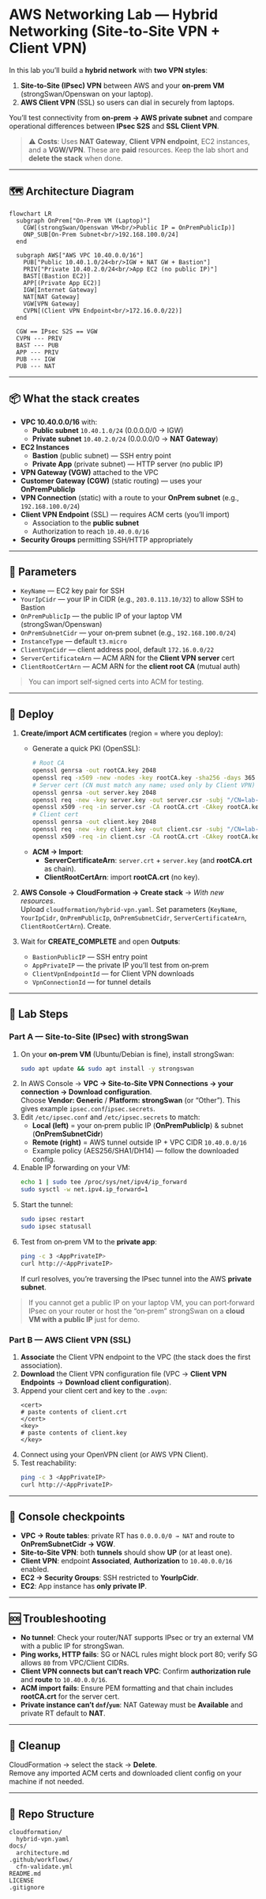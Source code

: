 # AWS Networking Lab — Hybrid Networking (Site‑to‑Site VPN + Client VPN)

In this lab you’ll build a **hybrid network** with **two VPN styles**:

1) **Site‑to‑Site (IPsec) VPN** between AWS and your **on‑prem VM** (strongSwan/Openswan on your laptop).  
2) **AWS Client VPN** (SSL) so users can dial in securely from laptops.

You’ll test connectivity from **on‑prem → AWS private subnet** and compare operational differences between **IPsec S2S** and **SSL Client VPN**.

> ⚠️ **Costs**: Uses **NAT Gateway**, **Client VPN endpoint**, EC2 instances, and a **VGW/VPN**. These are **paid** resources. Keep the lab short and **delete the stack** when done.

---

## 🗺️ Architecture Diagram

```mermaid
flowchart LR
  subgraph OnPrem["On‑Prem VM (Laptop)"]
    CGW[(strongSwan/Openswan VM<br/>Public IP = OnPremPublicIp)]
    ONP_SUB[On‑Prem Subnet<br/>192.168.100.0/24]
  end

  subgraph AWS["AWS VPC 10.40.0.0/16"]
    PUB["Public 10.40.1.0/24<br/>IGW + NAT GW + Bastion"]
    PRIV["Private 10.40.2.0/24<br/>App EC2 (no public IP)"]
    BAST[(Bastion EC2)]
    APP[(Private App EC2)]
    IGW[Internet Gateway]
    NAT[NAT Gateway]
    VGW[VPN Gateway]
    CVPN[(Client VPN Endpoint<br/>172.16.0.0/22)]
  end

  CGW == IPsec S2S == VGW
  CVPN --- PRIV
  BAST --- PUB
  APP --- PRIV
  PUB --- IGW
  PUB --- NAT
```

---

## 📦 What the stack creates

- **VPC 10.40.0.0/16** with:
  - **Public subnet** `10.40.1.0/24` (0.0.0.0/0 → IGW)
  - **Private subnet** `10.40.2.0/24` (0.0.0.0/0 → **NAT Gateway**)
- **EC2 Instances**
  - **Bastion** (public subnet) — SSH entry point
  - **Private App** (private subnet) — HTTP server (no public IP)
- **VPN Gateway (VGW)** attached to the VPC
- **Customer Gateway (CGW)** (static routing) — uses your **OnPremPublicIp**
- **VPN Connection** (static) with a route to your **OnPrem subnet** (e.g., `192.168.100.0/24`)
- **Client VPN Endpoint** (SSL) — requires ACM certs (you’ll import)
  - Association to the **public subnet**
  - Authorization to reach `10.40.0.0/16`
- **Security Groups** permitting SSH/HTTP appropriately

---

## 🔧 Parameters

- `KeyName` — EC2 key pair for SSH  
- `YourIpCidr` — your IP in CIDR (e.g., `203.0.113.10/32`) to allow SSH to Bastion  
- `OnPremPublicIp` — the public IP of your laptop VM (strongSwan/Openswan)  
- `OnPremSubnetCidr` — your on‑prem subnet (e.g., `192.168.100.0/24`)  
- `InstanceType` — default `t3.micro`  
- `ClientVpnCidr` — client address pool, default `172.16.0.0/22`  
- `ServerCertificateArn` — ACM ARN for the **Client VPN server** cert  
- `ClientRootCertArn` — ACM ARN for the **client root CA** (mutual auth)

> You can import self‑signed certs into ACM for testing.

---

## 🚀 Deploy

1. **Create/import ACM certificates** (region = where you deploy):
   - Generate a quick PKI (OpenSSL):
     ```bash
     # Root CA
     openssl genrsa -out rootCA.key 2048
     openssl req -x509 -new -nodes -key rootCA.key -sha256 -days 365 -out rootCA.crt -subj "/CN=lab-root"
     # Server cert (CN must match any name; used only by Client VPN)
     openssl genrsa -out server.key 2048
     openssl req -new -key server.key -out server.csr -subj "/CN=lab-server"
     openssl x509 -req -in server.csr -CA rootCA.crt -CAkey rootCA.key -CAcreateserial -out server.crt -days 365 -sha256
     # Client cert
     openssl genrsa -out client.key 2048
     openssl req -new -key client.key -out client.csr -subj "/CN=lab-client"
     openssl x509 -req -in client.csr -CA rootCA.crt -CAkey rootCA.key -CAcreateserial -out client.crt -days 365 -sha256
     ```
   - **ACM → Import**:
     - **ServerCertificateArn**: `server.crt` + `server.key` (and **rootCA.crt** as chain).
     - **ClientRootCertArn**: import **rootCA.crt** (no key).

2. **AWS Console → CloudFormation → Create stack** → *With new resources*.  
   Upload `cloudformation/hybrid-vpn.yaml`. Set parameters (`KeyName`, `YourIpCidr`, `OnPremPublicIp`, `OnPremSubnetCidr`, `ServerCertificateArn`, `ClientRootCertArn`). Create.

3. Wait for **CREATE_COMPLETE** and open **Outputs**:
   - `BastionPublicIP` — SSH entry point
   - `AppPrivateIP` — the private IP you’ll test from on‑prem
   - `ClientVpnEndpointId` — for Client VPN downloads
   - `VpnConnectionId` — for tunnel details

---

## 🧪 Lab Steps

### Part A — Site‑to‑Site (IPsec) with strongSwan
1. On your **on‑prem VM** (Ubuntu/Debian is fine), install strongSwan:
   ```bash
   sudo apt update && sudo apt install -y strongswan
   ```
2. In AWS Console → **VPC → Site‑to‑Site VPN Connections → your connection → Download configuration**.  
   Choose **Vendor: Generic** / **Platform: strongSwan** (or “Other”). This gives example `ipsec.conf`/`ipsec.secrets`.
3. Edit `/etc/ipsec.conf` and `/etc/ipsec.secrets` to match:
   - **Local (left)** = your on‑prem public IP (**OnPremPublicIp**) & subnet (**OnPremSubnetCidr**)
   - **Remote (right)** = AWS tunnel outside IP + VPC CIDR `10.40.0.0/16`
   - Example policy (AES256/SHA1/DH14) — follow the downloaded config.
4. Enable IP forwarding on your VM:
   ```bash
   echo 1 | sudo tee /proc/sys/net/ipv4/ip_forward
   sudo sysctl -w net.ipv4.ip_forward=1
   ```
5. Start the tunnel:
   ```bash
   sudo ipsec restart
   sudo ipsec statusall
   ```
6. Test from on‑prem VM to the **private app**:
   ```bash
   ping -c 3 <AppPrivateIP>
   curl http://<AppPrivateIP>
   ```
   If curl resolves, you’re traversing the IPsec tunnel into the AWS **private subnet**.

> If you cannot get a public IP on your laptop VM, you can port‑forward IPsec on your router or host the “on‑prem” strongSwan on a **cloud VM with a public IP** just for demo.

### Part B — AWS Client VPN (SSL)
1. **Associate** the Client VPN endpoint to the VPC (the stack does the first association).  
2. **Download** the Client VPN configuration file (VPC → **Client VPN Endpoints** → **Download client configuration**).
3. Append your client cert and key to the `.ovpn`:
   ```
   <cert>
   # paste contents of client.crt
   </cert>
   <key>
   # paste contents of client.key
   </key>
   ```
4. Connect using your OpenVPN client (or AWS VPN Client).  
5. Test reachability:
   ```bash
   ping -c 3 <AppPrivateIP>
   curl http://<AppPrivateIP>
   ```

---

## 🧭 Console checkpoints

- **VPC → Route tables**: private RT has `0.0.0.0/0 → NAT` and route to **OnPremSubnetCidr → VGW**.  
- **Site‑to‑Site VPN**: both **tunnels** should show **UP** (or at least one).  
- **Client VPN**: endpoint **Associated**, **Authorization** to `10.40.0.0/16` enabled.  
- **EC2 → Security Groups**: SSH restricted to **YourIpCidr**.  
- **EC2**: App instance has **only private IP**.

---

## 🆘 Troubleshooting

- **No tunnel**: Check your router/NAT supports IPsec or try an external VM with a public IP for strongSwan.  
- **Ping works, HTTP fails**: SG or NACL rules might block port 80; verify SG allows `80` from VPC/Client CIDRs.  
- **Client VPN connects but can’t reach VPC**: Confirm **authorization rule** and **route** to `10.40.0.0/16`.  
- **ACM import fails**: Ensure PEM formatting and that chain includes **rootCA.crt** for the server cert.
- **Private instance can’t `dnf`/`yum`**: NAT Gateway must be **Available** and private RT default to **NAT**.

---

## 🧹 Cleanup

CloudFormation → select the stack → **Delete**.  
Remove any imported ACM certs and downloaded client config on your machine if not needed.

---

## 📁 Repo Structure

```
cloudformation/
  hybrid-vpn.yaml
docs/
  architecture.md
.github/workflows/
  cfn-validate.yml
README.md
LICENSE
.gitignore
```
